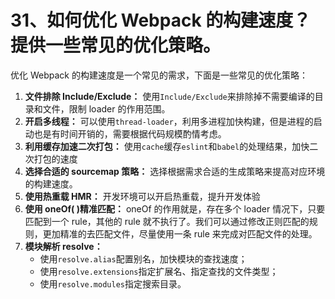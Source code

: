 # 31、如何优化 Webpack 的构建速度？提供一些常见的优化策略。

优化 Webpack 的构建速度是一个常见的需求，下面是一些常见的优化策略：

1. **文件排除 Include/Exclude：** 使用`Include/Exclude`来排除掉不需要编译的目录和文件，限制 loader 的作用范围。
2. **开启多线程：** 可以使用`thread-loader`，利用多进程加快构建，但是进程的启动也是有时间开销的，需要根据代码规模酌情考虑。
3. **利用缓存加速二次打包：** 使用`cache`缓存`eslint`和`babel`的处理结果，加快二次打包的速度
4. **选择合适的 sourcemap 策略：** 选择根据需求合适的生成策略来提高对应环境的构建速度。
5. **使用热重载 HMR：** 开发环境可以开启热重载，提升开发体验
6. **使用 oneOf( )精准匹配：** oneOf 的作用就是，存在多个 loader 情况下，只要匹配到一个 rule，其他的 rule 就不执行了。我们可以通过修改正则匹配的规则，更加精准的去匹配文件，尽量使用一条 rule 来完成对匹配文件的处理。
7. **模块解析 resolve：**
   - 使用`resolve.alias`配置别名，加快模块的查找速度；
   - 使用`‌resolve.extensions`指定扩展名、指定查找的文件类型；
   - 使用`‌resolve.modules`指定搜索目录。
